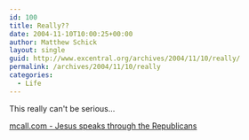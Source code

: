 ```yaml
---
id: 100
title: Really??
date: 2004-11-10T10:00:25+00:00
author: Matthew Schick
layout: single
guid: http://www.excentral.org/archives/2004/11/10/really/
permalink: /archives/2004/11/10/really
categories:
  - Life
---
```

This really can't be serious...

<a href="http://www.mcall.com/news/opinion/letters/all-balboanov08,0,3274850.story?coll=all-newsopinionletters-hed">mcall.com - Jesus speaks through the Republicans</a>
